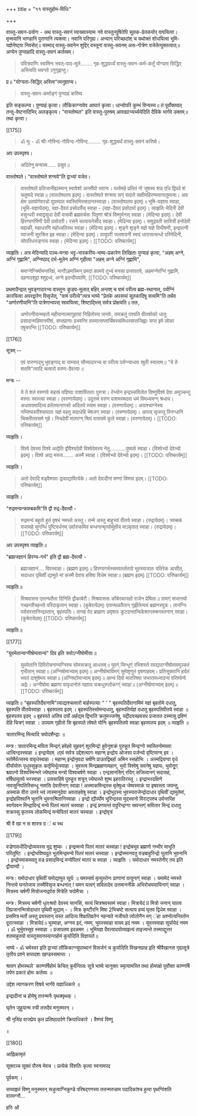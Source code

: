+++
title = "११ वास्तुहोम-विधिः"

+++

वास्तु-सवन-प्रयोगः - अथ वास्तु-सवनं व्याख्यास्यामः नवे वास्तुन्युषितेपि सूतक-प्रेतकयोर् वापयित्वा। मृन्मयानि भाण्डानि पुराणानि त्यक्त्वा। नवानि परिगृह्य। अन्यान् परिच्छदांश् च यथोक्तं शोधयित्वा भूमि-यज्ञेनेष्ट्वा निवसेत्॥ यस्माद् वास्तु-सवनेन शुद्दिर् वस्तूनां वास्तु-सवनम् अस-गोत्रेण यजेतेत्युक्तत्वात्॥ अन्येन पुण्याहादि वास्तु-सवनं कर्तव्यम्। 

> पवित्रपाणिः स्वामिनः भवत्-पाद-मूले........ गृह-शुद्ध्यर्ध्यं वास्तु-सवन-कर्म-कर्तुं योग्यता सिद्धिर् अस्त्विति भवन्तो ऽनुगृह्णन्तु। 

प्र॥ "योग्यता-सिद्धिर् अस्त्वि"त्यनुज्ञाप्य। 

> वास्तु-सवन-कर्माङ्गं पुण्याहं करिष्य 

इति सङ्कल्प्य। पुण्याहं कृत्वा। लौकिकाग्नावेव आघारं कृत्वा। धान्योपरि कुम्भं विन्यस्य॥ तं पूर्वोक्तवत् तन्तु-वेष्टनादिभिर् अलङ्कृत्य। "वास्तोष्पत" इति वास्तु-पुरुषम् आवाह्याभ्यर्च्ययेदिति दैविके भार्गवे उक्तम्॥ तथा कृत्वा। 

[[175]]

> ॐ भूः - ॐ श्री-गोविन्द-गोविन्द-गोविन्द......... गृह-शुद्ध्यर्थं वास्तु-सवनं करिष्ये। 

अप उपस्पृश्य। 

> अदितेनु मन्यस्व...... प्रसुव॥ 

वास्तोष्पते। "वास्तोष्पते शग्मये"ति द्वाभ्यां यजेत।

> वास्तोष्पते प्रतिजानीह्यस्मान् स्वावेशो अनमीवो भवानः। यत्वेमहे प्रतितं नो जुषस्व शन्न एधि द्विपदे शं चतुष्पदे स्वाहा॥ (वास्तोष्पतय इदम्)। वास्तोष्पते शग्मया सग्ं सदाते सक्षीमहिरण्मयागातुमत्या। अवः क्षेम उतयोगेवरन्नो यूयम्पात स्वस्तिभिस्सदानस्स्वाहा। (वास्तोष्पतय इदम्)॥ भूमि-यज्ञाय स्वाहा, (भूमि-यज्ञायेदम्), यज्ञ-दैवतं प्रसोदर्यैस् स्वाहा - (यज्ञ-दैवतं प्रसोदर्या इदम्)। व्याहृतिः मेदिनी देवी वसुन्धरी स्याद्वसुधा देवी वासवी ब्रह्मवर्चसः पितॄणां श्रोत्रं विष्णुर्मनस् स्वाहा। (मेदिन्या इदम्)। देवी हिरण्यगर्भिणी देवी प्रसोदरी। रसने सत्यायनेसीद स्वाहा। (मेदिन्या इदम्)। समुद्रवती सावित्री हनोदेवी मह्यकी, महाधरणि महोध्यतिस्थ स्वाहा। (मेदिन्या इदम्)। शृङ्गे शृङ्गे यज्ञे यज्ञे विभीषणी, इन्द्रपत्नी व्याजनी सुरसित इह स्वाहा। (मेदिन्या इदम्)। वायुपरी जलशयनी स्वयं धारासत्यन्धो परिमेदिनी, सोपरिधत्तङ्गाय स्वाहा। (मेदिन्या इदम्)।
[[TODO: परिष्कार्यम्]]

व्याहृतिः। अत्र मेदिन्यादि पञ्च-मन्त्राः भट्ट-भास्करीय-भाष्य-प्रकारेण लिखिताः पुण्याहं कृत्वा, "अहम् अग्ने, अग्निं गृह्णामि", अग्निष्ठाद् दर्भ-मूलेन अग्निं गृहीत्वा "अहम् अग्ने अग्निं गृह्णामि", 

> ममाग्नेग्निर्मामन्तरिक्षं, मार्गोऽहमस्मिन् प्रमदां कामये तुभ्यं मनसा प्रजापतये, अहमग्नेरग्निं गृह्णामि, दहनादशुद्दा श्शुद्दध्वं, अग्ने इदन्दीपयामि, 
[[TODO: परिष्कार्यम्]]

प्रथमादैन्द्रात् भुवङ्गादारभ्य वास्तुनः कुड्य-मूलात् बहिर् अन्तश् च वामं परीत्य ब्रह्म-स्थानात्, पर्यग्निं कारयित्वा अपरद्वारेण विसृजेत्, "वामं परीत्ये"त्यत्र भाष्ये "प्रेतके अपसव्यं सूतकादिषु सव्यमि"ति तथैव "अणोरणीयानि"ति पात्रेणान्वपस् स्रावयित्वा, शिष्टाद्भिस् सर्वत्र प्रोक्षयति॥ ततः, 

> अणोरनीयान्महतो महीयानात्मागुहायां निहितोस्य जन्तोः, तमक्रतुं पश्यति वीतशोको धातुः प्रसादान्महिमानमीशं, सप्तप्राणाः प्रभवन्ति तस्मात्सप्तार्चिषस्समिधस्सप्तजिह्वाः सप्त इमे लोका एषुचरन्ति 
[[TODO: परिष्कार्यम्]]

[[176]]

सूत्रम् -- 

> एवं वारुणाद्भु भुवङ्गाद् वा याम्यात् सौम्यादारभ्य वा परीत्य पर्यग्न्याधाव स्रुती स्याताम्॥ "ये ते शतमि"त्यादि चत्वारो वरुण-दैवत्याः॥ 

मन्त्रः -- 

> ये ते शतं वरुणये सहस्रं यज्ञियाः पाशावितताः पुरुत्रा। तेभ्योन इन्द्रस्सवितोत विष्णुर्विश्वे देवा अमुञ्चन्तु मरुतः स्वस्त्या स्वाहा। (वरुणायेदम्)। उदुत्तमं वरुण पाशमस्मदवा धमं विमध्यमग्ग् श्रधाय। अधावयमादित्य व्रतेतवानागसो अदितये स्याम स्वाहा। (वरुणायेदम्)। अयाश्चाग्नेस्य नभिश्चस्तीश्चायातः यज्ञं वहतु सदाधेहि भेषजग् स्वाहा। (वरुणायेदम्)। आपस् सृजन्तु स्निग्धानि चिक्लीतवसमे गृहे। निचदेवीं मातरग्ग् श्रियं वासयमे कुले स्वाहा। (वरुणायेदम्)।
[[TODO: परिष्कार्यम्]]

व्याहृतिः। 

> विश्वे देवस्य विश्वे अद्येति द्वौवैश्यदेवौ विश्वेदेवस्य नेतु...........पुष्यसे स्वाहा। (विश्वेभ्यो देवेभ्यो इदम्)। विश्वे अद्य मरुतः....... अस्मै स्वाहा। (विश्वेभ्यो देवेभ्यो इदम्)। 
[[TODO: परिष्कार्यम्]]

व्याहृतिः। 

> अतो देवादि षड्वैष्णवाः द्वावाद्यावित्येके। अतो देवादीनां षण्णां विष्णव इदम्। 
[[TODO: परिष्कार्यम्]]

व्याहृतिः। 

"रुद्रमन्यन्त्रयम्बकमि"ति द्वौ रुद्र-दैवत्यौ - 

> रुद्रमन्यं बहुतो हुतं वृषभं नमस्ते अस्तु। तन्मे अस्तु बाहुभ्यां वीतये स्वाहा। (रुद्रायेदम्)। त्र्यम्बकं यजामहे सुगन्धिं पुष्टिवर्धनम् उर्वारुकमिव बन्धनान्मृत्योर्मुक्षीय माऽमृतात् स्वाहा। (रुद्रायेदम्)। 
[[TODO: परिष्कार्यम्]]

अप उपस्पृश्य व्याहृतिः॥ 

"ब्रह्मजज्ञानं हिरण्य-गर्भ" इति द्वौ ब्रह्म-दैवत्यौ - 

> ब्रह्मजज्ञानं.... विवस्वाहा। (ब्रह्मण इदम्)॥ हिरण्यगर्भस्समवतर्तताग्रे भूतस्यजातः पतिरेक आसीत्, सदाधार पृथिवीं द्यामुते मां कस्मै देवाय हविषा विधेम स्वाहा॥ (ब्रह्मण इदम्) 
[[TODO: परिष्कार्यम्]]

व्याहृतिः॥ 

> मिश्रवासस एतान्घतैता दिनिति द्वौकाबेरौ। मिश्रवाससः कौबेरकारक्षो राजेन प्रेषिताः॥ ग्रामग्ं सजानयो गच्छन्तीच्छन्तो परिदाकृतान् स्वाहा। (कुबेरायेदम्) एतान्घन्नतैतान् गृह्णीतेत्ययं ब्रह्मणस्पुत्रः। तानग्निः पर्यसरत्तानिन्द्रस्तान्, बृहस्पतिः। तानहं वेद ब्राह्मणः प्रमृशतः कूटदन्तान्विकेशान्लम्बनस्तनान् स्वाहा। (कुबेरायेदम्) 
[[TODO: परिष्कार्यम्]]

व्याहृतिः॥ 

[[177]]

"युवमेतान्यग्नीषोमावान्यं" दिव इति त्रयोऽग्नीषोमीयाः॥ 

> युवमेतानि दिविरोचनान्यग्निश्च सोमसक्रतू आधत्तम्॥ युवग्ं सिन्धूग्ं रभिशस्ते रवद्यादग्नीषोमावमुञ्चतं गृभीतान् स्वाहा॥ (अग्निषोमाभ्याम् इदम्)॥ अग्नीषोमाविमग्ं सुमेशृणुतं वृषणाहवम्। प्रतिसूक्तानि हर्यतं भवतं दाशुषेमय स्वाहा॥ (अग्निष्टोमाभ्याम् इदम्)॥ आन्यं दिवो मातरिश्वा जभारामध्नादन्यं परिश्येनो अद्रेः। अग्नीषोमा ब्रह्मणा वावृधानोरुं यज्ञाय चक्रधुरुलोकग्ग्ं स्वाहा॥ (अग्नीषोमाभ्याम् इदम्)॥ 
[[TODO: परिष्कार्यम्]]

व्याहृतिः॥ "बृहस्पतिर्देवानामि"त्याद्याश्चत्वारो बार्हस्पत्याः 
"
'
"
बृहस्पतिर्देवानामिमं यज्ञं बृहतोमे दधातु, बृहस्पति वीतयेस्वाहा । बृहस्पतय इदम् । बृहस्पतिस्सोमन्दधातु, बृहस्पतिर्यज्ञं दधातु बृहस्पतिवीतये स्वाहा ॥ बृहस्पतय इदम् ॥ बृहस्पते अतिय दर्यो अर्हद्यम द्विभाति क्रतुमज्जनेषु, यद्दीदयच्छवसर प्रजातत दस्मासु द्रविणं देहि चित्रग्ं स्वाहा । उपयाम गृहीतो सि बृहस्पते त्वेषते योनिः बृहस्पतितये स्वाहा बृहस्पतय इदम् ॥ व्याहृति ॥ 

त्रातारमिन्द्र मित्यादि त्रयोदशैन्द्राः ॥ 

मन्त्र : त्रातारमिन्द्र मविता मिन्द्रग्ं हवेहवे सुहवग्ं शूरमिन्द्रं! हुवेनुशक्रं पुरुहूत मिन्द्रग्गो स्वस्तिनोमघवा धात्विन्द्रस्स्वाहा ॥ इन्द्रायेदम् ॥एवं सर्वत्र उद्देशत्यागः महाग्म् इन्द्रोय ओजसा पर्जन्यो वृष्टिमाग्म् इव । स्तोमैर्वत्सस्य वावृधेस्वाहा । महाग्म् इन्द्रोनृवदा चर्षणि प्राउतद्विबर्हा अमिन स्सहोभिः । अस्मद्रियग्वा वृधे वीर्यायोरुः पृधुस्सुकृतः कर्तृभिर्भूत्स्वाहा । भुवस्त्व मिन्द्रब्रह्मणामहान्, भुवो विश्वेषु सवनेषु यज्ञयः, भुवोनूृग् श्च्यात्नो विश्वस्मिन्भरे ज्येष्ठश्च मन्त्रो विश्वचर्षणे स्वाहा । एन्द्रसानसिग्ं रयिग् सजित्वानग्ं सदासहं, वर्षिष्ठमूतये भरस्वाहा । प्रससाहिषे पुरुहूत शत्रून् ज्येष्ठस्ते शुष्म इहरातिरस्तु । इन्द्राभरदक्षिणे नावसूनिपतिस्सिन्धू नामसि देवतीनाग् स्वाहा ! अस्माकमिन्द्रस्स मृतेषुध्व जेष्वस्माकं या इषवस्ता जयन्तु, अस्माकं वीरा उत्तरे भवं त्वस्मानुदेवा अवताहवेषु स्वाहा । इन्द्रोभूदस्य भुवस्यराजेन्द्रोदाधार पृथिवीं द्यामुतेमां, इन्द्रोहविश्वानि भूतानि भुवनाश्रितानिस्वाहा । इन्द्रो द्यौर्व्योम भूरिन्द्रस्स मुद्भवनो विराट्पश्च उर्वन्तरिक्ष स्वर्गववन मिन्द्रादिन्द्रं मन्ये पितरं मातरं चस्वाहा । इन्द्रं प्रणयन्तं वपुरिन्द्रग्गा स्रवन्तग्ं सवितार मिन्द्रं दधातु शक्रस्सु कृतस्य लोकमिन्द्रं मन्येपितरं मातरं चस्वाहा । इन्द्रोवृत्रं 

श्री वै खा न स शास्त्र ग्र ं थ स्थ 

[[179]]

वज्रेणावधीदिन्द्रोव्ययस्स मुद्र शुष्कः । इन्द्रम्मन्ये पितरं मातरं चस्वाहा ! इन्द्रोबभूव ब्रह्मणो गम्भीर माभूति परितुष्टिः । इन्द्रोभविष्यदुत भूतमिन्द्रमन्ये पितरं मातरं चस्वाहा । इन्द्रोस्मानवतु वज्रबाहुरिन्द्रो भूतानि भुवनानि । इन्द्रोस्माकमवतु वज्र प्रसादमिन्द्रं मन्येपितरं मातरं च स्वाहा । व्याहृतिः । यमोदाधार नमस्तेनीर् तय इति द्वौयाम्यौ । 

मन्त्र : यमोदाधार पृथिवीं यमोद्यामुत सूर्यः ॥ यमस्सर्व मृत्युस्तेनः प्राणानां वायूनाग्ं स्वाहा । यमामेदं नमस्ते निन्तये घनतेजाय तस्मैविसृज बन्धनात् ! यमन यत्वग्ं सवितादेव उत्तमाननीके अभिरोचययायिनाग्ं स्वाहा । मित्रस्य चर्षणी मित्रोजनार्द्र्पस मित्रेति त्रयोमैत्राः । 

मन्त्र : मित्रस्य चर्षणी धृतःश्रवो देवस्य सानसिं, सत्यं चित्रश्रवस्तमं स्वाहा। मित्रायेदं II मित्रो जनान् यातय तिप्रजानन्मित्रोदाधार पृथिवी मुद्याम् - । मित्रः कृष्टीरनि मिषा 2भिचष्टे सत्याय हव्यं घृतव द्विधेम स्वाहा । प्रसमित्र मर्तो अस्तु प्रयस्तान् यस्त आदित्य शिक्षतिव्रतेन नहन्यते नजीयते त्वोतोनैन मग् ंहा अश्नोत्यन्तितोन दूरात्स्वाहा । मित्रायेदं॥ भूस्वाहा, अग्नय इदं, नमम, भुवस्स्वाहा वायव इदं नमम । सुवस्स्वाहा सूर्यायेदं नमम । ॐ भूर्भुवस्सुव स्स्वाहा । प्रजापतय इदन्नमम । भूमियज्ञ दैवत्यादयोव्याहृत्यं ताइज्यन्ते तस्माद्युत्तर शतमाहुतयो वास्तुसवनस्यान्तहोमं कुर्यादिति विज्ञायते॥ 

भाष्ये - ॐ चमेस्वर इति द्वाभ्यां लौकिकाग्न्युपस्थानं विसर्जनं च कुर्यादिति विखनाप्राह इति श्रीवैखानस गृह्यसूत्रे तृतीय प्रश्ने सप्तदशः खण्डस्समाप्तः । 

श्रावण होमस्थले` काण्णर्षिहोमं केचित् कुर्वन्तिसः सूत्रे भाष्ये चानुक्तः स्मृत्यामस्ति तथा होमपक्षे पूर्वोक्त काण्णर्षि तर्पण प्रकारं होमः कर्तव्यः ॥ 

उद्देश त्यागकरण विषये भार्गवे यज्ञाधिकारे ॥ 

इन्द्रादीनां च होमेषु तत्तन्मनैः पृथक्पृथक् । 

घृतेन जुहुयान्म स्त्री तत्तदैव मनुस्मरन् । 

श्री नृसिंह वाजप्रेय कृत प्रतिष्ठादर्पणे क्रियाधिकारे । वैष्णवं विष्णु 

॥ 

[[180]]

आह्निकामृतं 

सूक्तञ्च सूक्तं पौरुष मेवच । प्रत्येकं विंशतिः कृत्वा स्वनामपद 

पूर्वकम् । 

सव्याहृतं विष्णु मनुस्मरन् सःहुत्वाग्निकुण्डे परिषद्गणस्य तत्तन्मरुन्नाम पदादिकांश्च हुत्वा पृथग्विंशति वारमग्नौ... 

हरिः ओं 
